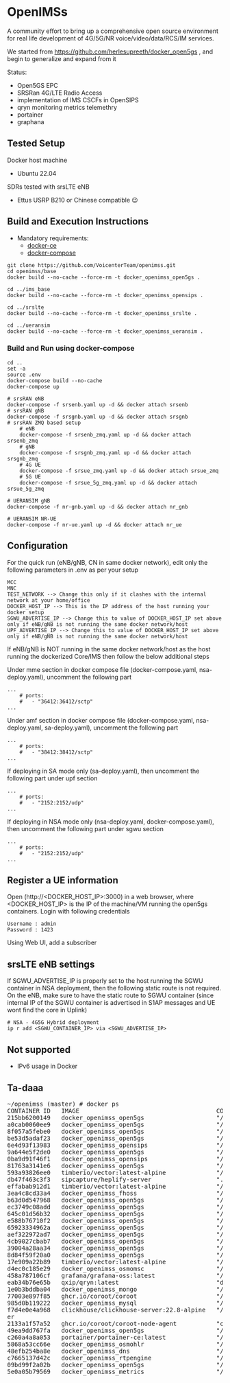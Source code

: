 # OpenIMSs 
A community effort to bring up a comprehensive open source environment for real life development of 4G/5G/NR voice/video/data/RCS/IM services.

We started from https://github.com/herlesupreeth/docker_open5gs , and begin to generalize and expand from it

Status:
- Open5GS EPC
- SRSRan 4G/LTE Radio Access
- implementation of IMS CSCFs in OpenSIPS
- qryn monitoring metrics telemethry
- portainer
- graphana

## Tested Setup

Docker host machine

- Ubuntu 22.04

SDRs tested with srsLTE eNB

- Ettus USRP B210 or Chinese compatible 😉

## Build and Execution Instructions

* Mandatory requirements:
	* [docker-ce](https://docs.docker.com/install/linux/docker-ce/ubuntu)
	* [docker-compose](https://docs.docker.com/compose)




```
git clone https://github.com/VoicenterTeam/openimss.git
cd openimss/base
docker build --no-cache --force-rm -t docker_openimss_open5gs .

cd ../ims_base
docker build --no-cache --force-rm -t docker_openimss_opensips .

cd ../srslte
docker build --no-cache --force-rm -t docker_openimss_srslte .

cd ../ueransim
docker build --no-cache --force-rm -t docker_openimss_ueransim .
```

### Build and Run using docker-compose

```
cd ..
set -a
source .env
docker-compose build --no-cache
docker-compose up

# srsRAN eNB
docker-compose -f srsenb.yaml up -d && docker attach srsenb
# srsRAN gNB
docker-compose -f srsgnb.yaml up -d && docker attach srsgnb
# srsRAN ZMQ based setup
    # eNB
    docker-compose -f srsenb_zmq.yaml up -d && docker attach srsenb_zmq
    # gNB
    docker-compose -f srsgnb_zmq.yaml up -d && docker attach srsgnb_zmq
    # 4G UE
    docker-compose -f srsue_zmq.yaml up -d && docker attach srsue_zmq
    # 5G UE
    docker-compose -f srsue_5g_zmq.yaml up -d && docker attach srsue_5g_zmq

# UERANSIM gNB
docker-compose -f nr-gnb.yaml up -d && docker attach nr_gnb

# UERANSIM NR-UE
docker-compose -f nr-ue.yaml up -d && docker attach nr_ue
```

## Configuration

For the quick run (eNB/gNB, CN in same docker network), edit only the following parameters in .env as per your setup

```
MCC
MNC
TEST_NETWORK --> Change this only if it clashes with the internal network at your home/office
DOCKER_HOST_IP --> This is the IP address of the host running your docker setup
SGWU_ADVERTISE_IP --> Change this to value of DOCKER_HOST_IP set above only if eNB/gNB is not running the same docker network/host
UPF_ADVERTISE_IP --> Change this to value of DOCKER_HOST_IP set above only if eNB/gNB is not running the same docker network/host
```

If eNB/gNB is NOT running in the same docker network/host as the host running the dockerized Core/IMS then follow the below additional steps

Under mme section in docker compose file (docker-compose.yaml, nsa-deploy.yaml), uncomment the following part
```
...
    # ports:
    #   - "36412:36412/sctp"
...
```

Under amf section in docker compose file (docker-compose.yaml, nsa-deploy.yaml, sa-deploy.yaml), uncomment the following part
```
...
    # ports:
    #   - "38412:38412/sctp"
...
```

If deploying in SA mode only (sa-deploy.yaml), then uncomment the following part under upf section
```
...
    # ports:
    #   - "2152:2152/udp"
...
```

If deploying in NSA mode only (nsa-deploy.yaml, docker-compose.yaml), then uncomment the following part under sgwu section
```
...
    # ports:
    #   - "2152:2152/udp"
...
```

## Register a UE information

Open (http://<DOCKER_HOST_IP>:3000) in a web browser, where <DOCKER_HOST_IP> is the IP of the machine/VM running the open5gs containers. Login with following credentials
```
Username : admin
Password : 1423
```

Using Web UI, add a subscriber

## srsLTE eNB settings

If SGWU_ADVERTISE_IP is properly set to the host running the SGWU container in NSA deployment, then the following static route is not required.
On the eNB, make sure to have the static route to SGWU container (since internal IP of the SGWU container is advertised in S1AP messages and UE wont find the core in Uplink)

```
# NSA - 4G5G Hybrid deployment
ip r add <SGWU_CONTAINER_IP> via <SGWU_ADVERTISE_IP>
```

## Not supported
- IPv6 usage in Docker

## Ta-daaa
<pre>
~/openimss (master) # docker ps
CONTAINER ID   IMAGE                                      COMMAND                  CREATED         STATUS                   PORTS                                                                                                                          NAMES
215bb6200149   docker_openimss_open5gs                    "/bin/sh -c /open5gs…"   5 minutes ago   Up 5 minutes             2123/udp, 3868/sctp, 3868/tcp, 3868/udp, 5868/tcp, 5868/sctp, 5868/udp, 36412/sctp, 9091/tcp                                   mme
a0cab0060ee9   docker_openimss_open5gs                    "/bin/sh -c /open5gs…"   5 minutes ago   Up 5 minutes             2123/udp, 8805/udp                                                                                                             sgwc
8f057a5febe0   docker_openimss_open5gs                    "/bin/sh -c /open5gs…"   5 minutes ago   Up 5 minutes             2152/udp, 8805/udp                                                                                                             sgwu
be53d5adaf23   docker_openimss_open5gs                    "/bin/sh -c /open5gs…"   5 minutes ago   Up 5 minutes             2152/udp, 8805/udp, 9091/tcp                                                                                                   upf
6e4d93f13983   docker_openimss_opensips                   "/bin/bash -c ./star…"   5 minutes ago   Up 5 minutes             3871/tcp, 3871/udp, 5060/tcp, 5060/udp, 5100-5120/tcp, 5100-5120/udp, 6100-6120/tcp, 8080/tcp, 6100-6120/udp                   pcscf
9a644e5f2de0   docker_openimss_open5gs                    "/bin/sh -c /open5gs…"   5 minutes ago   Up 5 minutes             2123/udp, 3868/sctp, 3868/tcp, 3868/udp, 5868/tcp, 5868/udp, 7777/tcp, 8805/udp, 5868/sctp, 9091/tcp                           smf
0ba9d91f46f1   docker_openimss_opensips                   "/bin/bash -c ./star…"   5 minutes ago   Up 5 minutes             3869/tcp, 3869/udp, 4060/tcp, 8080/tcp, 4060/udp                                                                               icscf
81763a3141e6   docker_openimss_open5gs                    "/bin/sh -c /open5gs…"   5 minutes ago   Up 5 minutes             7777/tcp, 9091/tcp, 38412/sctp                                                                                                 amf
593a93826ee0   timberio/vector:latest-alpine              "/usr/local/bin/vect…"   5 minutes ago   Up 5 minutes                                                                                                                                            vector_logs
db47f463c3f3   sipcapture/heplify-server                  "./heplify-server"       5 minutes ago   Up 5 minutes             9090/tcp, 0.0.0.0:9060-9061->9060-9061/tcp, 0.0.0.0:9060->9060/udp, :::9060-9061->9060-9061/tcp, :::9060->9060/udp, 9096/tcp   heplify-server
effabab912d1   timberio/vector:latest-alpine              "/usr/local/bin/vect…"   5 minutes ago   Up 5 minutes                                                                                                                                            vector
3ea4c8cd33a4   docker_openimss_fhoss                      "/bin/sh -c /mnt/fho…"   5 minutes ago   Up 5 minutes             3868/tcp, 3868/udp, 0.0.0.0:8080->8080/tcp, :::8080->8080/tcp                                                                  fhoss
b63d0d547968   docker_openimss_open5gs                    "/bin/sh -c /open5gs…"   5 minutes ago   Up 5 minutes             7777/tcp                                                                                                                       bsf
ec3749c08add   docker_openimss_open5gs                    "/bin/sh -c /open5gs…"   5 minutes ago   Up 5 minutes             7777/tcp, 9091/tcp                                                                                                             pcf
645c01d56b32   docker_openimss_open5gs                    "/bin/sh -c /open5gs…"   5 minutes ago   Up 5 minutes             7777/tcp                                                                                                                       ausf
e588b76710f2   docker_openimss_open5gs                    "/bin/sh -c /open5gs…"   5 minutes ago   Up 5 minutes             7777/tcp                                                                                                                       udm
65923334962a   docker_openimss_open5gs                    "/bin/sh -c /open5gs…"   5 minutes ago   Up 5 minutes             7777/tcp                                                                                                                       nssf
aef322972ad7   docker_openimss_open5gs                    "/bin/sh -c /open5gs…"   5 minutes ago   Up 5 minutes             7777/tcp                                                                                                                       udr
4cb9027cbab7   docker_openimss_open5gs                    "/bin/sh -c /open5gs…"   5 minutes ago   Up 5 minutes             3868/sctp, 3868/tcp, 3868/udp, 5868/sctp, 5868/tcp, 5868/udp                                                                   hss
39004a28aa34   docker_openimss_open5gs                    "/bin/sh -c /open5gs…"   5 minutes ago   Up 5 minutes             3868/sctp, 3868/tcp, 3868/udp, 5868/sctp, 5868/tcp, 5868/udp                                                                   pcrf
8d84f59f20a0   docker_openimss_open5gs                    "/bin/sh -c /open5gs…"   5 minutes ago   Up 5 minutes             0.0.0.0:3000->3000/tcp, :::3000->3000/tcp                                                                                      webui
17e909a22b89   timberio/vector:latest-alpine              "/usr/local/bin/vect…"   5 minutes ago   Up 5 minutes                                                                                                                                            vector-coroot
d4ec0c185e29   docker_openimss_osmomsc                    "/bin/sh -c '/mnt/os…"   5 minutes ago   Up 5 minutes             2775/tcp, 29118/sctp                                                                                                           osmomsc
458a787106cf   grafana/grafana-oss:latest                 "/run.sh"                5 minutes ago   Up 5 minutes             0.0.0.0:9080->3000/tcp, :::9080->3000/tcp                                                                                      grafana
eab34b76e65b   qxip/qryn:latest                           "docker-entrypoint.s…"   5 minutes ago   Up 5 minutes             0.0.0.0:3100->3100/tcp, :::3100->3100/tcp                                                                                      qryn
1e0b3bddba04   docker_openimss_mongo                      "/bin/sh -c /mnt/mon…"   5 minutes ago   Up 5 minutes             27017/tcp, 27017/udp                                                                                                           mongo
77003e897f85   ghcr.io/coroot/coroot                      "/opt/coroot/coroot"     5 minutes ago   Up 5 minutes             0.0.0.0:8013->8080/tcp, :::8013->8080/tcp                                                                                      coroot
985d0b119222   docker_openimss_mysql                      "/bin/sh -c /mysql_i…"   5 minutes ago   Up 5 minutes             3306/tcp                                                                                                                       mysql
f7d4e0e4a968   clickhouse/clickhouse-server:22.8-alpine   "/entrypoint.sh"         5 minutes ago   Up 5 minutes (healthy)   9000/tcp, 0.0.0.0:8123->8123/tcp, :::8123->8123/tcp, 9009/tcp                                                                  clickhouse-serv
er
2133a1f57a52   ghcr.io/coroot/coroot-node-agent           "coroot-node-agent -…"   5 minutes ago   Up 5 minutes             80/tcp                                                                                                                         exporter
49ea9dd767fa   docker_openimss_open5gs                    "/bin/sh -c /open5gs…"   5 minutes ago   Up 5 minutes             7777/tcp                                                                                                                       scp
c260a4a8a053   portainer/portainer-ce:latest              "/portainer"             5 minutes ago   Up 5 minutes             0.0.0.0:8000->8000/tcp, :::8000->8000/tcp, 0.0.0.0:9443->9443/tcp, :::9443->9443/tcp, 9000/tcp                                 portainer
5868a53cc66e   docker_openimss_osmohlr                    "/bin/sh -c '/mnt/os…"   5 minutes ago   Up 5 minutes             4222/tcp                                                                                                                       osmohlr
48efb254ba8e   docker_openimss_dns                        "/bin/sh -c '/mnt/dn…"   5 minutes ago   Up 5 minutes             53/udp                                                                                                                         dns
c7665137d42c   docker_openimss_rtpengine                  "/bin/sh -c /mnt/rtp…"   5 minutes ago   Up 5 minutes             2223/udp, 49000-50000/udp                                                                                                      rtpengine
09bd99f2a02b   docker_openimss_open5gs                    "/bin/sh -c /open5gs…"   5 minutes ago   Up 5 minutes             7777/tcp                                                                                                                       nrf
5e0a05b79569   docker_openimss_metrics                    "/bin/sh -c /mnt/met…"   5 minutes ago   Up 5 minutes             0.0.0.0:9090->9090/tcp, :::9090->9090/tcp                                                                                      metrics

</pre>
